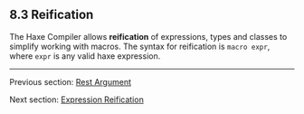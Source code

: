## 8.3 Reification

The Haxe Compiler allows **reification** of expressions, types and classes to simplify working with macros. The syntax for reification is `macro expr`, where `expr` is any valid haxe expression.

---

Previous section: [Rest Argument](https://github.com/Simn/HaxeManual/tree/master/md/manual/8.2.3-Rest_Argument.md)

Next section: [Expression Reification](https://github.com/Simn/HaxeManual/tree/master/md/manual/8.3.1-Expression_Reification.md)